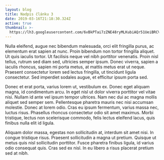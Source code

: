 ```yaml
---
layout: blog
title: Nadpis článku 3
date: 2019-03-16T21:18:30.324Z
active: true
thumbnail: >-
  https://lh3.googleusercontent.com/6vBkPTai7zZNE48ryMLKubiAQr51UeiBRCVK5mtqS2Vn_rZ1FGLxsv6I5mK8mDnnuz_PXR9boPsPNAVm_hAzb7wkgA0lZzbjfvh5QLrMXJSE0N_F06hOX0pFLOCpHmug6z3iyJYOCWPqZ5X_T5hxU4sMXpm0Mo6JCH9t_Bf_fZAX2ZlzWi_laMm9Bm6soao3S0VF3tGQI50DK1_AaqCcxAdnUHFOW9c1cYAhmlzufwOyrd15E6utNnXtLp6BSU3P4kDfMcCxXBV6CxHN8VejqG3AYuzy2s87qOK333RFPR_5JMlGIT1TIA5QjYtWBnodik7Kk_ny0wtl5VU-w33Vx2TGaP77cNkEOqT_1yoOMbqGyEyeLM_bgFneNRImFM_JTuZ3742ecix8ga4KFCw0XLmtxGPBrr_4PdQRXRBcGPxVd_OZAoN5AKABlZj5Wxm0ZEyLyIFcUhZLUPyhKrSR4wGZR-gnAKDG2TL7zhvwN5Rh0BYDhN26jz3PKOXfWKxMSQA7SQPMHW2acHFaQuYHRwJ7X7washuSP2HQ-8dayzQdpP4e48Zbrw7SncChUitBs5o3E8Rp8PBt4B2zdlNoa87GtCWlZPvKYyLZWUxn69kW0ZizDN1vJ-7naUjiCD-lfBo_N2zOdajwvjLovwO8kOi3ppQ49ES8=w400
---
```

Nulla eleifend, augue nec bibendum malesuada, orci elit fringilla purus, ac elementum erat sapien at nunc. Proin bibendum non tortor fringilla aliquet. Ut quis iaculis tortor. Ut facilisis neque vel nibh porttitor venenatis. Proin nisl tellus, rutrum sed diam sed, ultricies semper ipsum. Donec viverra, sapien a iaculis rhoncus, sapien mi porta metus, at mattis metus erat ut neque. Praesent consectetur lorem sed lectus fringilla, ut tincidunt ligula consectetur. Sed imperdiet sodales augue, et efficitur ipsum porta sed.

Donec et erat porta, varius lorem ut, vestibulum ex. Donec eget aliquam magna, id condimentum arcu. In eget nisl ut dolor viverra porttitor vel vitae nisi. Nullam id ante vel ipsum tempor ultrices. Nam nec dui ac magna mollis aliquet sed semper sem. Pellentesque pharetra mauris nec nisi accumsan molestie. Donec at lorem odio. Cras eu ipsum fermentum, varius massa nec, luctus risus. Phasellus rhoncus consectetur odio sit amet maximus. Morbi tristique, lectus non scelerisque commodo, felis lectus eleifend lacus, quis finibus nulla elit id ligula.

Aliquam dolor massa, egestas non sollicitudin at, interdum sit amet nisi. In congue tristique risus. Praesent sollicitudin a magna ut pretium. Quisque ut metus quis nisl sollicitudin porttitor. Fusce pharetra finibus ligula, id varius odio consequat quis. Cras sed ex nisl. In eu libero a risus placerat pretium sed at nibh. 
